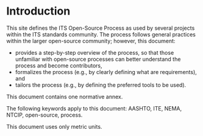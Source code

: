 # Introduction

This site defines the ITS Open-Source Process as used by several projects within the ITS standards community. The process follows general practices within the larger open-source community; however, this document: 

- provides a step-by-step overview of the process, so that those unfamiliar with open-source processes can better understand the process and become contributors,
- formalizes the process (e.g., by clearly defining what are requirements), and
- tailors the process (e.g., by defining the preferred tools to be used).

This document contains one normative annex.

The following keywords apply to this document:  AASHTO, ITE, NEMA, NTCIP, open-source, process.

This document uses only metric units.
